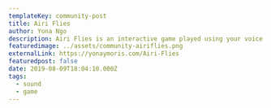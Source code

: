 ```yaml
---
templateKey: community-post
title: Airi Flies
author: Yona Ngo
description: Airi Flies is an interactive game played using your voice. To start the game say PLAY. Say PEW to make Airi fly. If you lose more than 8 points or hit an obstacle, you lose. This project was created to encourage people to get out of their comfort zone and feel more confident about themselves regardless of what they do and what they look or sound like.
featuredimage: ../assets/community-airiflies.png
externalLink: https://yonaymoris.com/Airi-Flies
featuredpost: false
date: 2019-08-09T18:04:10.000Z
tags:
  - sound
  - game
---
```


